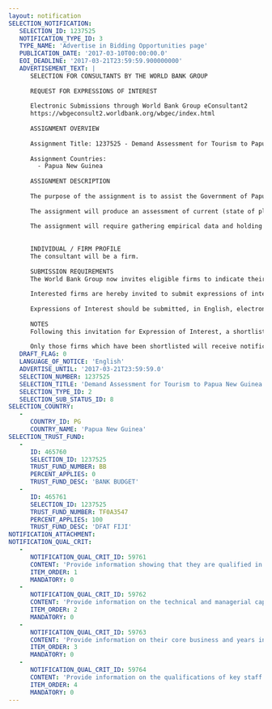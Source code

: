 ```yaml
---
layout: notification
SELECTION_NOTIFICATION: 
   SELECTION_ID: 1237525
   NOTIFICATION_TYPE_ID: 3
   TYPE_NAME: 'Advertise in Bidding Opportunities page'
   PUBLICATION_DATE: '2017-03-10T00:00:00.0'
   EOI_DEADLINE: '2017-03-21T23:59:59.900000000'
   ADVERTISEMENT_TEXT: |
      SELECTION FOR CONSULTANTS BY THE WORLD BANK GROUP
      
      REQUEST FOR EXPRESSIONS OF INTEREST
      
      Electronic Submissions through World Bank Group eConsultant2
      https://wbgeconsult2.worldbank.org/wbgec/index.html
      
      ASSIGNMENT OVERVIEW
      
      Assignment Title: 1237525 - Demand Assessment for Tourism to Papua New Guinea
      
      Assignment Countries:
        - Papua New Guinea
      
      ASSIGNMENT DESCRIPTION
      
      The purpose of the assignment is to assist the Government of Papua New Guinea in building the overall rationale for targeted tourism development. Work is to be conducted in close collaboration with the Tourism Promotion Authority (TPA) of PNG. 
      
      The assignment will produce an assessment of current (state of play) and projected (forward-look) tourism demand for PNG as a whole, and specifically for the destinations of East New Britain and Milne Bay. This study will baseline the structure and value of current tourism demand, assess the current PNG marketing offer and its impact, provide a market outlook for tourism in PNG over the next 10 years and evaluate the strategic options available to the government to grow demand from appropriate target markets by evaluating their size, value and preferences.
      
      The assignment will require gathering empirical data and holding in-depth interviews with source market and in-country stakeholders.
      
      
      INDIVIDUAL / FIRM PROFILE
      The consultant will be a firm. 
      
      SUBMISSION REQUIREMENTS
      The World Bank Group now invites eligible firms to indicate their interest in providing the services.  Interested firms must provide information indicating that they are qualified to perform the services (brochures, description of similar assignments, experience in similar conditions, availability of appropriate skills among staff, etc. for firms; CV and cover letter for individuals).  Please note that the total size of all attachments should be less than 5MB.  Consultants may associate to enhance their qualifications.
      
      Interested firms are hereby invited to submit expressions of interest.
      
      Expressions of Interest should be submitted, in English, electronically through World Bank Group eConsultant2 (https://wbgeconsult2.worldbank.org/wbgec/index.html)
      
      NOTES
      Following this invitation for Expression of Interest, a shortlist of qualified firms will be formally invited to submit proposals. Shortlisting and selection will be subject to the availability of funding.
      
      Only those firms which have been shortlisted will receive notification. No debrief will be provided to firms which have not been shortlisted.
   DRAFT_FLAG: 0
   LANGUAGE_OF_NOTICE: 'English'
   ADVERTISE_UNTIL: '2017-03-21T23:59:59.0'
   SELECTION_NUMBER: 1237525
   SELECTION_TITLE: 'Demand Assessment for Tourism to Papua New Guinea'
   SELECTION_TYPE_ID: 2
   SELECTION_SUB_STATUS_ID: 8
SELECTION_COUNTRY: 
   - 
      COUNTRY_ID: PG
      COUNTRY_NAME: 'Papua New Guinea'
SELECTION_TRUST_FUND: 
   - 
      ID: 465760
      SELECTION_ID: 1237525
      TRUST_FUND_NUMBER: BB
      PERCENT_APPLIES: 0
      TRUST_FUND_DESC: 'BANK BUDGET'
   - 
      ID: 465761
      SELECTION_ID: 1237525
      TRUST_FUND_NUMBER: TF0A3547
      PERCENT_APPLIES: 100
      TRUST_FUND_DESC: 'DFAT FIJI'
NOTIFICATION_ATTACHMENT: 
NOTIFICATION_QUAL_CRIT: 
   - 
      NOTIFICATION_QUAL_CRIT_ID: 59761
      CONTENT: 'Provide information showing that they are qualified in the field of the assignment.'
      ITEM_ORDER: 1
      MANDATORY: 0
   - 
      NOTIFICATION_QUAL_CRIT_ID: 59762
      CONTENT: 'Provide information on the technical and managerial capabilities of the firm.'
      ITEM_ORDER: 2
      MANDATORY: 0
   - 
      NOTIFICATION_QUAL_CRIT_ID: 59763
      CONTENT: 'Provide information on their core business and years in business.'
      ITEM_ORDER: 3
      MANDATORY: 0
   - 
      NOTIFICATION_QUAL_CRIT_ID: 59764
      CONTENT: 'Provide information on the qualifications of key staff.'
      ITEM_ORDER: 4
      MANDATORY: 0
---
```

